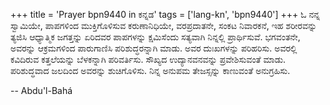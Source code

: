 +++
title = 'Prayer bpn9440 in ಕನ್ನಡ'
tags = ['lang-kn', 'bpn9440']
+++
ಓ ನನ್ನ ಸ್ವಾಮಿಯೇ, ಪಾಪಗಳಿಂದ ಮುಕ್ತಿಗೊಳಿಸುವ ಕರುಣಾನಿಧಿಯೇ, ವರಪ್ರದಾತನೇ, ಸಂಕಟ ನಿವಾರಕನೆ, ಇಹ ಶರೀರವನ್ನು ತ್ಯಜಿಸಿ ಆಧ್ಯಾತ್ಮಿಕ ಜಗತ್ತನ್ನು ಏರಿದವರ ಪಾಪಗಳನ್ನು ಕ್ಷಮಿಸೆಂದು ಸತ್ಯವಾಗಿ ನಿನ್ನಲ್ಲಿ ಪ್ರಾರ್ಥಿಸುವೆ.  ಭಗವಂತನೇ, ಅವರನ್ನು ಆಕ್ರಮಗಳಿಂದ ಪಾರುಗಾಣಿಸಿ ಪರಿಶುದ್ಧರನ್ನಾಗಿ ಮಾಡು.  ಅವರ ದುಃಖಗಳನ್ನು ಪರಿಹರಿಸು.  ಅವರಲ್ಲಿ ಕವಿದಿರುವ ಕತ್ತಲೆಯನ್ನು ಬೆಳಕನ್ನಾಗಿ ಪರಿವರ್ತಿಸು. ಸೌಖ್ಯದ ಉದ್ಯಾನವನವನ್ನು ಪ್ರವೇಶಿಸುವಂತೆ ಮಾಡು.  ಪರಿಶುದ್ಧವಾದ ಜಲದಿಂದ ಅವರನ್ನು ಶುಚಿಗೊಳಿಸು.  ನಿನ್ನ  ಅನುಪಮ ತೇಜಸ್ಸನ್ನು ಕಾಣುವಂತೆ ಅನುಗ್ರಹಿಸು.

-- Abdu'l-Bahá
